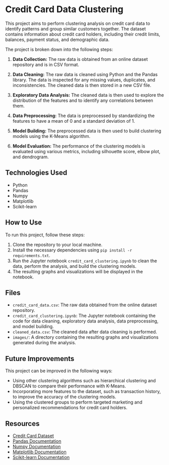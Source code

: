 Credit Card Data Clustering
===========================

This project aims to perform clustering analysis on credit card data to identify patterns and group similar customers together. The dataset contains information about credit card holders, including their credit limits, balances, payment status, and demographic data.

The project is broken down into the following steps:

1.  **Data Collection:** The raw data is obtained from an online dataset repository and is in CSV format.
    
2.  **Data Cleaning:** The raw data is cleaned using Python and the Pandas library. The data is inspected for any missing values, duplicates, and inconsistencies. The cleaned data is then stored in a new CSV file.
    
3.  **Exploratory Data Analysis:** The cleaned data is then used to explore the distribution of the features and to identify any correlations between them.
    
4.  **Data Preprocessing:** The data is preprocessed by standardizing the features to have a mean of 0 and a standard deviation of 1.
    
5.  **Model Building:** The preprocessed data is then used to build clustering models using the K-Means algorithm.
    
6.  **Model Evaluation:** The performance of the clustering models is evaluated using various metrics, including silhouette score, elbow plot, and dendrogram.
    

Technologies Used
-----------------

*   Python
*   Pandas
*   Numpy
*   Matplotlib
*   Scikit-learn

How to Use
----------

To run this project, follow these steps:

1.  Clone the repository to your local machine.
2.  Install the necessary dependencies using `pip install -r requirements.txt`.
3.  Run the Jupyter notebook `credit_card_clustering.ipynb` to clean the data, perform the analysis, and build the clustering models.
4.  The resulting graphs and visualizations will be displayed in the notebook.

Files
-----

*   `credit_card_data.csv`: The raw data obtained from the online dataset repository.
*   `credit_card_clustering.ipynb`: The Jupyter notebook containing the code for data cleaning, exploratory data analysis, data preprocessing, and model building.
*   `cleaned_data.csv`: The cleaned data after data cleaning is performed.
*   `images/`: A directory containing the resulting graphs and visualizations generated during the analysis.

Future Improvements
-------------------

This project can be improved in the following ways:

*   Using other clustering algorithms such as hierarchical clustering and DBSCAN to compare their performance with K-Means.
*   Incorporating more features to the dataset, such as transaction history, to improve the accuracy of the clustering models.
*   Using the clustered groups to perform targeted marketing and personalized recommendations for credit card holders.

Resources
---------

*   [Credit Card Dataset](https://www.kaggle.com/arjunbhasin2013/ccdata)
*   [Pandas Documentation](https://pandas.pydata.org/docs/)
*   [Numpy Documentation](https://numpy.org/doc/)
*   [Matplotlib Documentation](https://matplotlib.org/stable/contents.html)
*   [Scikit-learn Documentation](https://scikit-learn.org/stable/)


